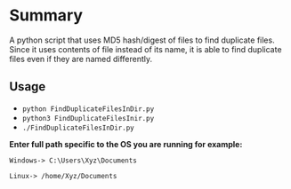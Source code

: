 # Summary
A python script that uses MD5 hash/digest of files to find duplicate files. Since it uses contents of file instead of its name, it is able to find duplicate files even if they are named differently.

## Usage
  - `python FindDuplicateFilesInDir.py`
  - `python3 FindDuplicateFilesInir.py`
  - `./FindDuplicateFilesInDir.py`
  
  **Enter full path specific to the OS you are running for example:**
  
  `Windows-> C:\Users\Xyz\Documents`
  
  `Linux-> /home/Xyz/Documents`
